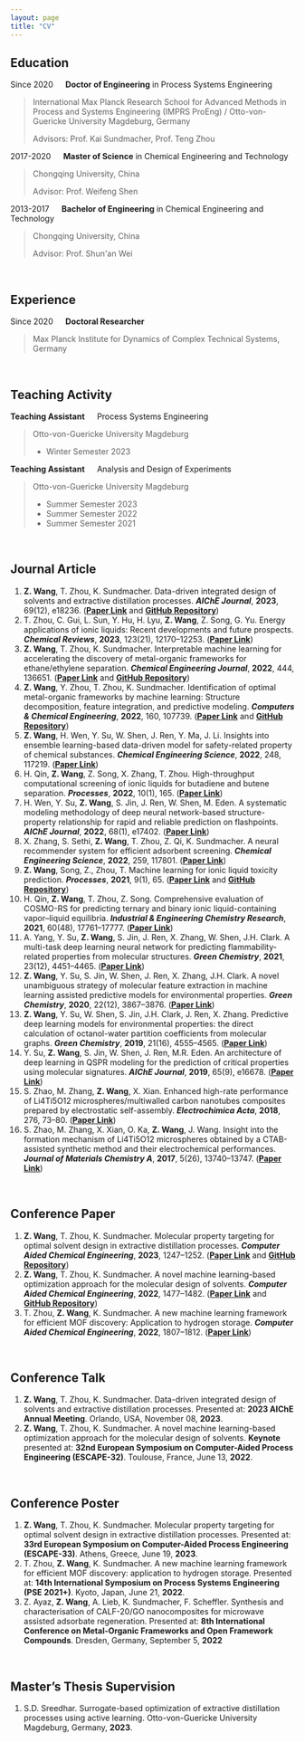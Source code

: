 ```yaml
---
layout: page
title: "CV"
---
```



## Education
Since 2020 &emsp; **Doctor of Engineering** in Process Systems Engineering
> International Max Planck Research School for Advanced Methods in Process and Systems Engineering (IMPRS ProEng) / Otto-von-Guericke University Magdeburg, Germany
> 
> Advisors: Prof. Kai Sundmacher, Prof. Teng Zhou

2017-2020 &emsp; **Master of Science** in Chemical Engineering and Technology
> Chongqing University, China
> 
> Advisor: Prof. Weifeng Shen

2013-2017 &emsp; **Bachelor of Engineering** in Chemical Engineering and Technology
> Chongqing University, China
>
> Advisor: Prof. Shun'an Wei

<br>

## Experience
Since 2020 &emsp; **Doctoral Researcher**
> Max Planck Institute for Dynamics of Complex Technical Systems, Germany

<br>

## Teaching Activity
**Teaching Assistant** &emsp; Process Systems Engineering
> Otto-von-Guericke University Magdeburg
> - Winter Semester 2023

**Teaching Assistant** &emsp; Analysis and Design of Experiments
> Otto-von-Guericke University Magdeburg
> - Summer Semester 2023
> - Summer Semester 2022
> - Summer Semester 2021

<br>

## Journal Article
1. **Z. Wang**, T. Zhou, K. Sundmacher.
   Data-driven integrated design of solvents and extractive distillation processes.
   **_AIChE Journal_**, **2023**, 69(12), e18236.
   ([**Paper Link**](https://doi.org/10.1002/aic.18236) and [**GitHub Repository**](https://github.com/zwang1995/data-driven-CAMPD))
2. T. Zhou, C. Gui, L. Sun, Y. Hu, H. Lyu, **Z. Wang**, Z. Song, G. Yu.
   Energy applications of ionic liquids: Recent developments and future prospects.
   **_Chemical Reviews_**, **2023**, 123(21), 12170–12253.
   ([**Paper Link**](https://doi.org/10.1021/acs.chemrev.3c00391))
3. **Z. Wang**, T. Zhou, K. Sundmacher.
   Interpretable machine learning for accelerating the discovery of metal-organic frameworks for ethane/ethylene separation.
   **_Chemical Engineering Journal_**, **2022**, 444, 136651.
   ([**Paper Link**](https://doi.org/10.1016/j.cej.2022.136651) and [**GitHub Repository**](https://github.com/zwang1995/IML-MOF))
4. **Z. Wang**, Y. Zhou, T. Zhou, K. Sundmacher.
   Identification of optimal metal-organic frameworks by machine learning: Structure decomposition, feature integration, and predictive modeling. 
   **_Computers & Chemical Engineering_**, **2022**, 160, 107739.
   ([**Paper Link**](https://doi.org/10.1016/j.compchemeng.2022.107739) and [**GitHub Repository**](https://github.com/zwang1995/ML-MOF))
5. **Z. Wang**, H. Wen, Y. Su, W. Shen, J. Ren, Y. Ma, J. Li.
   Insights into ensemble learning-based data-driven model for safety-related property of chemical substances.
   **_Chemical Engineering Science_**, **2022**, 248, 117219.
   ([**Paper Link**](https://doi.org/10.1016/j.ces.2021.117219))
6. H. Qin, **Z. Wang**, Z. Song, X. Zhang, T. Zhou.
   High-throughput computational screening of ionic liquids for butadiene and butene separation.
   **_Processes_**, **2022**, 10(1), 165.
   ([**Paper Link**](https://doi.org/10.3390/pr10010165))
7. H. Wen, Y. Su, **Z. Wang**, S. Jin, J. Ren, W. Shen, M. Eden.
    A systematic modeling methodology of deep neural network-based structure-property relationship for rapid and reliable prediction on flashpoints.
    **_AIChE Journal_**, **2022**, 68(1), e17402.
    ([**Paper Link**](https://doi.org/10.1002/aic.17402))
8. X. Zhang, S. Sethi, **Z. Wang**, T. Zhou, Z. Qi, K. Sundmacher.
   A neural recommender system for efficient adsorbent screening.
   **_Chemical Engineering Science_**, **2022**, 259, 117801.
   ([**Paper Link**](https://doi.org/10.1016/j.ces.2022.117801))
9. **Z. Wang**, Song, Z., Zhou, T.
   Machine learning for ionic liquid toxicity prediction.
   **_Processes_**, **2021**, 9(1), 65.
   ([**Paper Link**](https://doi.org/10.3390/pr9010065) and [**GitHub Repository**](https://github.com/zwang1995/IL-Toxicity))
10. H. Qin, **Z. Wang**, T. Zhou, Z. Song.
   Comprehensive evaluation of COSMO-RS for predicting ternary and binary ionic liquid-containing vapor–liquid equilibria.
   **_Industrial & Engineering Chemistry Research_**, **2021**, 60(48), 17761–17777.
   ([**Paper Link**](https://doi.org/10.1021/acs.iecr.1c03940))
11. A. Yang, Y. Su, **Z. Wang**, S. Jin, J. Ren, X. Zhang, W. Shen, J.H. Clark.
    A multi-task deep learning neural network for predicting flammability-related properties from molecular structures.
    **_Green Chemistry_**, **2021**, 23(12), 4451–4465.
    ([**Paper Link**](https://doi.org/10.1039/d1gc00331c))
12. **Z. Wang**, Y. Su, S. Jin, W. Shen, J. Ren, X. Zhang, J.H. Clark.
    A novel unambiguous strategy of molecular feature extraction in machine learning assisted predictive models for environmental properties.
    **_Green Chemistry_**, **2020**, 22(12), 3867–3876.
    ([**Paper Link**](https://doi.org/10.1039/d0gc01122c))
13. **Z. Wang**, Y. Su, W. Shen, S. Jin, J.H. Clark, J. Ren, X. Zhang.
    Predictive deep learning models for environmental properties: the direct calculation of octanol-water partition coefficients from molecular graphs.
    **_Green Chemistry_**, **2019**, 21(16), 4555–4565.
    ([**Paper Link**](https://doi.org/10.1039/c9gc01968e))
14. Y. Su, **Z. Wang**, S. Jin, W. Shen, J. Ren, M.R. Eden.
    An architecture of deep learning in QSPR modeling for the prediction of critical properties using molecular signatures.
    **_AIChE Journal_**, **2019**, 65(9), e16678.
    ([**Paper Link**](https://doi.org/10.1002/aic.16678))
15. S. Zhao, M. Zhang, **Z. Wang**, X. Xian.
    Enhanced high-rate performance of Li4Ti5O12 microspheres/multiwalled carbon nanotubes composites prepared by electrostatic self-assembly.
    **_Electrochimica Acta_**, **2018**, 276, 73–80.
    ([**Paper Link**](https://doi.org/10.1016/j.electacta.2018.04.173))
16. S. Zhao, M. Zhang, X. Xian, O. Ka, **Z. Wang**, J. Wang.
    Insight into the formation mechanism of Li4Ti5O12 microspheres obtained by a CTAB-assisted synthetic method and their electrochemical performances.
    **_Journal of Materials Chemistry A_**, **2017**, 5(26), 13740–13747.
    ([**Paper Link**](https://doi.org/10.1039/c7ta03734a))

<br>

## Conference Paper
1. **Z. Wang**, T. Zhou, K. Sundmacher. Molecular property targeting for optimal solvent design in extractive distillation processes. **_Computer Aided Chemical Engineering_**, **2023**, 1247–1252.
   ([**Paper Link**](https://doi.org/10.1016/B978-0-443-15274-0.50199-2) and [**GitHub Repository**](https://github.com/zwang1995/data-driven-CAMPD))
2. **Z. Wang**, T. Zhou, K. Sundmacher. A novel machine learning-based optimization approach for the molecular design of solvents. **_Computer Aided Chemical Engineering_**, **2022**, 1477–1482.
   ([**Paper Link**](https://doi.org/10.1016/B978-0-323-95879-0.50247-2) and [**GitHub Repository**](https://github.com/zwang1995/solvent-VAE-NLP))
3. T. Zhou, **Z. Wang**, K. Sundmacher. A new machine learning framework for efficient MOF discovery: Application to hydrogen storage. **_Computer Aided Chemical Engineering_**, **2022**, 1807–1812.
   ([**Paper Link**](https://doi.org/10.1016/B978-0-323-85159-6.50301-8))

<br>

## Conference Talk
1. **Z. Wang**, T. Zhou, K. Sundmacher. Data-driven integrated design of solvents and extractive distillation processes. Presented at: **2023 AIChE Annual Meeting**. Orlando, USA, November 08, **2023**.
2. **Z. Wang**, T. Zhou, K. Sundmacher. A novel machine learning-based optimization approach for the molecular design of solvents. **Keynote** presented at: **32nd European Symposium on Computer-Aided Process Engineering (ESCAPE-32)**. Toulouse, France, June 13, **2022**.

<br>

## Conference Poster
1. **Z. Wang**, T. Zhou, K. Sundmacher. Molecular property targeting for optimal solvent design in extractive distillation processes. Presented at: **33rd European Symposium on Computer-Aided Process Engineering (ESCAPE-33)**. Athens, Greece, June 19, **2023**.
2. T. Zhou, **Z. Wang**, K. Sundmacher. A new machine learning framework for efficient MOF discovery: application to hydrogen storage. Presented at: **14th International Symposium on Process Systems Engineering (PSE 2021+)**. Kyoto, Japan, June 21, **2022**.
3. Z. Ayaz, **Z. Wang**, A. Lieb, K. Sundmacher, F. Scheffler. Synthesis and characterisation of CALF-20/GO nanocomposites for microwave assisted adsorbate regeneration. Presented at: **8th International Conference on Metal-Organic Frameworks and Open Framework Compounds**. Dresden, Germany, September 5, **2022**

<br>

## Master’s Thesis Supervision
1. S.D. Sreedhar. Surrogate-based optimization of extractive distillation processes using active learning. Otto-von-Guericke University Magdeburg, Germany, **2023**.






